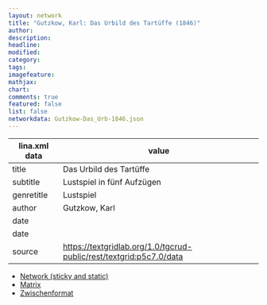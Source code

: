 ```yaml
---
layout: network
title: "Gutzkow, Karl: Das Urbild des Tartüffe (1846)"
author:
description:
headline:
modified:
category:
tags:
imagefeature: 
mathjax: 
chart: 
comments: true
featured: false
list: false
networkdata: Gutzkow-Das_Urb-1846.json
---
```

lina.xml data  | value
------------- | -------------
title|Das Urbild des Tartüffe
subtitle|Lustspiel in fünf Aufzügen
genretitle|Lustspiel
author|Gutzkow, Karl
date|
date|
source|https://textgridlab.org/1.0/tgcrud-public/rest/textgrid:p5c7.0/data


* [Network (sticky and static)](/network0008)
* [Matrix](/matrix0008)
* [Zwischenformat](/lina0008 )
